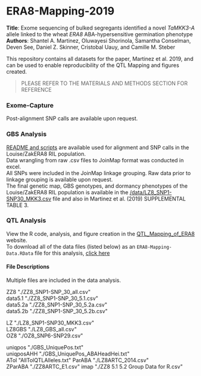 # ERA8-Mapping-2019

**Title**: Exome sequencing of bulked segregants identified a novel *TaMKK3-A* allele linked to the wheat *ERA8* ABA-hypersensitive germination phenotype  
**Authors**: Shantel A. Martinez, Oluwayesi Shorinola, Samantha Conselman, Deven See, Daniel Z. Skinner, Cristobal Uauy, and Camille M. Steber  

This repository contains all datasets for the paper, Martinez et al. 2019, and can be used to enable reproducibility of the QTL Mapping and figures created.  
> PLEASE REFER TO THE MATERIALS AND METHODS SECTION FOR REFERENCE  

### Exome-Capture  
Post-alignment SNP calls are available upon request.   

### GBS Analysis 
[README and scripts](https://github.com/shantel-martinez/ERA8-Mapping/tree/master/GBS) are available used for alignment and SNP calls in the Louise/ZakERA8 RIL population.  
Data wrangling from raw .csv files to JoinMap format was conducted in excel.   
All SNPs were included in the JoinMap linkage grouping. Raw data prior to linkage grouping is available upon request.    
The final genetic map, GBS genotypes, and dormancy phenotypes of the Louise/ZakERA8 RIL population is available in the [/data/LZ8_SNP1-SNP30_MKK3.csv](https://github.com/shantel-martinez/ERA8-Mapping/blob/master/data/LZ8_GBS_all.csv) file and also in Martinez et al. (2019) SUPPLEMENTAL TABLE 3.   

### QTL Analysis
View the R code, analysis, and figure creation in the [QTL_Mapping_of_ERA8](http://rpubs.com/shantel-martinez/ERA8-Mapping) website.  
To download all of the data files (listed below) as an `ERA8-Mapping-Data.RData` file for this analysis, [click here](data:application/octet-stream;base64,H4sIAAAAAAAABgtyiTDiiuBiYGBgYmBmZWZgYgYyWZiABCMDCwMniE4FEgJAzA8VYPaJsoAy2YBMd6dgKI89KiCxyNHJEcplScvPK4GyuUrzMgsL8osdPTxgspm5iQUwjVBZKJcjJbEk0VTPKBGNnwTl8+gFJeal5OfqFaempsCMcwzJz4EZB1FvCHMkiquY/eGuZ44CMhkY/gEAKMACDwQBAAA=) 


#### File Descriptions   
Multiple files are included in the data analysis.   

ZZ8  "./ZZ8_SNP1-SNP_30_all.csv"  
data5.1  "./ZZ8_SNP1-SNP_30_5.1.csv"  
data5.2a "./ZZ8_SNP1-SNP_30_5.2a.csv"   
data5.2b "./ZZ8_SNP1-SNP_30_5.2b.csv"  

LZ "./LZ8_SNP1-SNP30_MKK3.csv"  
LZ8GBS "./LZ8_GBS_all.csv"  
OZ8 "./OZ8_SNP6-SNP29.csv"  

uniqpos "./GBS_UniquePos.txt"  
uniqposAHH "./GBS_UniquePos_ABAHeadHei.txt"  
ATol "AllTolQTLAlleles.txt"
ParABA "./LZ8ARTC_2014.csv"  
ZParABA "./ZZ8ARTC_E1.csv"
imap  "./ZZ8 5.1 5.2 Group Data for R.csv"
